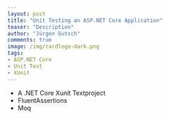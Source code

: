 ```yaml
---
layout: post
title: "Unit Testing an ASP.NET Core Application"
teaser: "Description"
author: "Jürgen Gutsch"
comments: true
image: /img/cardlogo-dark.png
tags: 
- ASP.NET Core
- Unit Test
- XUnit
---
```






* A .NET Core Xunit Textproject
* FluentAssertions
* Moq


